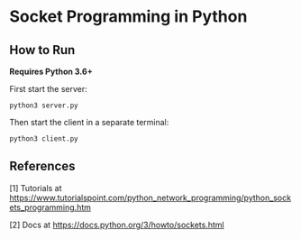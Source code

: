 # Socket Programming in Python

## How to Run

**Requires Python 3.6+**

First start the server:
```
python3 server.py
```

Then start the client in a separate terminal:
```
python3 client.py
```

## References

[1] Tutorials at https://www.tutorialspoint.com/python_network_programming/python_sockets_programming.htm

[2] Docs at https://docs.python.org/3/howto/sockets.html
